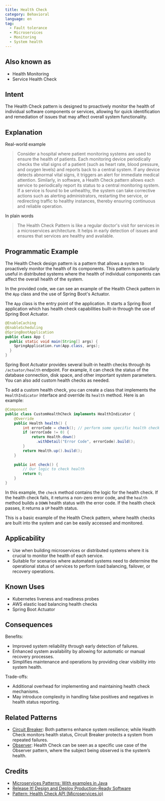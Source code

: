 ```yaml
---
title: Health Check
category: Behavioral
language: en
tag:
  - Fault tolerance
  - Microservices
  - Monitoring
  - System health
---
```


## Also known as

* Health Monitoring
* Service Health Check

## Intent

The Health Check pattern is designed to proactively monitor the health of individual software components or services, allowing for quick identification and remediation of issues that may affect overall system functionality.

## Explanation

Real-world example

> Consider a hospital where patient monitoring systems are used to ensure the health of patients. Each monitoring device periodically checks the vital signs of a patient (such as heart rate, blood pressure, and oxygen levels) and reports back to a central system. If any device detects abnormal vital signs, it triggers an alert for immediate medical attention. Similarly, in software, a Health Check pattern allows each service to periodically report its status to a central monitoring system. If a service is found to be unhealthy, the system can take corrective actions such as alerting administrators, restarting the service, or redirecting traffic to healthy instances, thereby ensuring continuous and reliable operation.

In plain words

> The Health Check Pattern is like a regular doctor's visit for services in a microservices architecture. It helps in early detection of issues and ensures that services are healthy and available.

## Programmatic Example

The Health Check design pattern is a pattern that allows a system to proactively monitor the health of its components. This pattern is particularly useful in distributed systems where the health of individual components can affect the overall health of the system.

In the provided code, we can see an example of the Health Check pattern in the `App` class and the use of Spring Boot's Actuator.

The `App` class is the entry point of the application. It starts a Spring Boot application which has health check capabilities built-in through the use of Spring Boot Actuator.

```java
@EnableCaching
@EnableScheduling
@SpringBootApplication
public class App {
  public static void main(String[] args) {
    SpringApplication.run(App.class, args);
  }
}
```

Spring Boot Actuator provides several built-in health checks through its `/actuator/health` endpoint. For example, it can check the status of the database connection, disk space, and other important system parameters. You can also add custom health checks as needed.

To add a custom health check, you can create a class that implements the `HealthIndicator` interface and override its `health` method. Here is an example:

```java
@Component
public class CustomHealthCheck implements HealthIndicator {
    @Override
    public Health health() {
        int errorCode = check(); // perform some specific health check
        if (errorCode != 0) {
            return Health.down()
              .withDetail("Error Code", errorCode).build();
        }
        return Health.up().build();
    }
     
    public int check() {
        // Our logic to check health
        return 0;
    }
}
```

In this example, the `check` method contains the logic for the health check. If the health check fails, it returns a non-zero error code, and the `health` method builds a `DOWN` health status with the error code. If the health check passes, it returns a `UP` health status.

This is a basic example of the Health Check pattern, where health checks are built into the system and can be easily accessed and monitored.

## Applicability

* Use when building microservices or distributed systems where it is crucial to monitor the health of each service.
* Suitable for scenarios where automated systems need to determine the operational status of services to perform load balancing, failover, or recovery operations.

## Known Uses

* Kubernetes liveness and readiness probes
* AWS elastic load balancing health checks
* Spring Boot Actuator

## Consequences

Benefits:

* Improved system reliability through early detection of failures.
* Enhanced system availability by allowing for automatic or manual recovery processes.
* Simplifies maintenance and operations by providing clear visibility into system health.

Trade-offs:

* Additional overhead for implementing and maintaining health check mechanisms.
* May introduce complexity in handling false positives and negatives in health status reporting.

## Related Patterns

* [Circuit Breaker](https://java-design-patterns.com/patterns/circuit-breaker/): Both patterns enhance system resilience; while Health Check monitors health status, Circuit Breaker protects a system from repeated failures.
* [Observer](https://java-design-patterns.com/patterns/observer/): Health Check can be seen as a specific use case of the Observer pattern, where the subject being observed is the system’s health.

## Credits

* [Microservices Patterns: With examples in Java](https://amzn.to/3UyWD5O)
* [Release It! Design and Deploy Production-Ready Software](https://amzn.to/3Uul4kF)
* [Pattern: Health Check API (Microservices.io)](https://microservices.io/patterns/observability/health-check-api.html)
